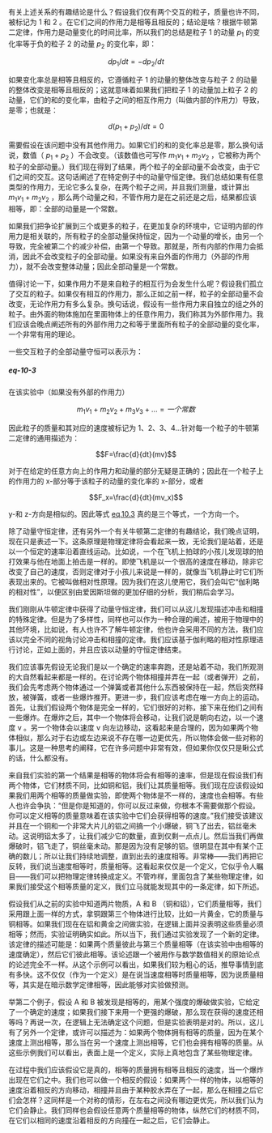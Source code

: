 有关上述关系的有趣结论是什么？假设我们仅有两个交互的粒子，质量也许不同，被标记为 1 和 2 。在它们之间的作用力是相等且相反的；结论是啥？根据牛顿第二定律，作用力是动量变化的时间比率，所以我们的总结是粒子 1 的动量 $p_1$ 的变化率等于负的粒子 2 的动量 $p_2$ 的变化率，即：

$$dp_1/dt=-dp_2/dt$$

如果变化率总是相等且相反的，它遵循粒子 1 的动量的整体改变与粒子 2 的动量的整体改变是相等且相反的；这就意味着如果我们把粒子 1 的动量加上粒子 2 的动量，它们的和的变化率，由粒子之间的相互作用力（叫做内部的作用力）导致，是零；也就是：

$$d(p_1+p_2)/dt=0$$

需要假设在该问题中没有其他作用力。如果它们的和的变化率总是零，那么换句话说，数值（ $p_1+p_2$ ）不会改变。（该数值也可写作 $m_1v_1+m_2v_2$ ，它被称为两个粒子的全部动量。）我们现在得到了结果，两个粒子的全部动量不会改变，由于它们之间的交互。这句话阐述了在特定例子中的动量守恒定律。我们总结如果有任意类型的作用力，无论它多么复杂，在两个粒子之间，并且我们测量，或计算出 $m_1v_1+m_2v_2$ ，那么两个动量之和，不管作用力是在之前还是之后，结果都应该相等，即：全部的动量是一个常数。

如果我们把争论扩展到三个或更多的粒子，在更加复杂的环境中，它证明内部的作用力是相关联的，所有粒子的全部动量保持恒定，因为一个动量的增长，由另一个导致，完全被第二个的减少补偿，由第一个导致。那就是，所有内部的作用力会抵消，因此不会改变粒子的全部动量。如果没有来自外面的作用力（外部的作用力），就不会改变整体动量；因此全部动量是一个常数。

值得讨论一下，如果作用力不是来自粒子的相互行为会发生什么呢？假设我们孤立了交互的粒子。如果仅有相互的作用力，那么正如之前一样，粒子的全部动量不会改变，无论作用力有多么复杂。换句话说，假设有一些作用力来自独立的组之外的粒子。由外面的物体施加在里面物体上的任意作用力，我们称其为外部作用力。我们应该会晚点阐述所有的外部作用力之和等于里面所有粒子的全部动量的变化率，一个非常有用的理论。

一些交互粒子的全部动量守恒可以表示为：

##### eq-10-3
在该实验中（如果没有外部的作用力）

$$m_1v_1+m_2v_2+m_3v_3+...=一个常数$$

因此粒子的质量和其对应的速度被标记为 1、2、3、4...针对每一个粒子的牛顿第二定律的通用描述为：

$$F=\frac{d}{dt}(mv)$$

对于在给定的任意方向上的作用力和动量的部分无疑是正确的；因此在一个粒子上的作用力的 x-部分等于该粒子的动量的变化率的 x-部分，或者

$$F_x=\frac{d}{dt}(mv_x)$$

y-和 z-方向是相似的。因此等式 [eq.10.3](/volume-1/10-conservation-of-momentum/10-2-conservation-of-momentum.md#eq-10-3) 真的是三个等式，一个方向一个。

除了动量守恒定律，还有另外一个有关牛顿第二定律的有趣结论，我们晚点证明，现在只是表述一下。这条原理是物理定律将会看起来一致，无论我们是站着，还是以一个恒定的速率沿着直线运动。比如说，一个在飞机上拍球的小孩儿发现球的拍打效果与他在地面上拍击是一样的。即使飞机是以一个很高的速度在移动，除非它改变了自己的速度，否则定律对于小孩儿来说是一样的，就像当飞机静止时它们所表现出来的。它被叫做相对性原理。因为我们在这儿使用它，我们会叫它“伽利略的相对性”，以便区别由爱因斯坦做的更加仔细的分析，我们稍后会学习。

我们刚刚从牛顿定律中获得了动量守恒定律，我们可以从这儿发现描述冲击和相撞的特殊定律。但是为了多样性，同样也可以作为一种合理的阐述，被用于物理中的其他环境，比如说，有人也许不了解牛顿定律，他也许会采用不同的方法，我们应该以完全不同的视角讨论冲击和相撞的定律。我们应该基于伽利略的相对性原理进行讨论，正如上面的，并且应该以动量的守恒定律结束。

我们应该事先假设无论我们是以一个确定的速率奔跑，还是站着不动，我们所观测的大自然看起来都是一样的。在讨论两个物体相撞并弄在一起（或者弹开）之前，我们会先考虑两个物体通过一个弹簧或者其他什么东西被保持在一起，然后突然释放，被弹簧，或者一些爆炸推开。更进一步，我们应该考虑在唯一方向上的运动。首先，让我们假设两个物体是完全一样的，它们很好的对称，接下来在他们之间有一些爆炸。在爆炸之后，其中一个物体将会移动，让我们说是朝向右边，以一个速度 v 。另一个物体会以速度 v 向左边移动，这看起来是合理的，因为如果两个物体相似，那么对于右边或左边来说不存在哪一边更优先，所以物体会做一些对称的事儿。这是一种思考的阐释，它在许多问题中非常有效，但如果你仅仅只是瞅公式的话，什么都没有。

来自我们实验的第一个结果是相等的物体将会有相等的速率，但是现在假设我们有两个物体，它们材质不同，比如铜和铝，我们让其质量相等。我们现在应该假设如果我们用两个相等的质量做实验，即使两个物体是不一样的，速度也会相等。有些人也许会争执：“但是你是知道的，你可以反过来做，你根本不需要做那个假设。你可以定义相等的质量意味着在该实验中它们会获得相等的速度。”我们接受该建议并且在一个铜和一个非常大片儿的铝之间搞一个小爆破，铜飞了出去，铝丝毫未动。这说明铝太多了，让我们减少它的数量，直到仅剩一点点儿。然后当我们再做爆破时，铝飞走了，铜丝毫未动。那是因为没有足够的铝。很明显在其中有某个正确的数儿；所以让我们持续地调整，直到出去的速度相等。非常棒——我们再把它反转，我们说当速度相等时，质量相等。这看起来仅仅是一个定义，它似乎令人瞩目——我们可以把物理定律转换成定义。不管咋样，里面包含了某些物理定律，如果我们接受这个相等质量的定义，我们立马就能发现其中的一条定律，如下所述。

假设我们从之前的实验中知道两片物质，A 和 B （铜和铝），它们质量相等，我们采用跟上面一样的方式，拿铜跟第三个物体进行比较，比如一片黄金，它的质量与铜相等。如果我们现在在铝和黄金之间做实验，在逻辑上面并没表明这些质量必须相等；然而，实验证明确实如此。所以当下，我们通过实验发现了一个新的定律。该定律的描述可能是：如果两个质量彼此与第三个质量相等（在该实验中由相等的速度确定），然后它们彼此相等。该论述跟一个被用作与数学数值相关的原始论点的论述完全不一样。从这个示例可以看出，如果我们较为粗心的话，推导事情到底有多快。这不仅仅（作为一个定义）是在说当速度相等时质量相等，因为说质量相等，其实是在暗示数学定律相等，因此能够对实验做预测。

举第二个例子，假设 A 和 B 被发现是相等的，用某个强度的爆破做实验，它给定了一个确定的速度；如果我们接下来用一个更强的爆破，那么现在获得的速度还相等吗？再说一次，在逻辑上无法确定这个问题，但是实验表明是对的。所以，这儿有了另外一个定律，或许可以描述为：如果两个物体拥有相等的质量，因为在某个速度上测出相等，那么当在另一个速度上测出相等，它们也会拥有相等的质量。从这些示例我们可以看出，表面上是一个定义，实际上真地包含了某些物理定律。

在过程中我们应该假设它是真的，相等的质量拥有相等且相反的速度，当一个爆炸出现在它们之中。我们也可以做一个相反的假设：如果两个一样的物体，以相等的速度沿着相反的方向移动，相撞并且由于某种胶水弄在了一起，那么在相撞之后它们会怎样？这同样是一个对称的情形，在左右之间没有哪边更优先，所以我们认为它们会静止。我们同样也会假设任意两个质量相等的物体，纵然它们的材质不同，在它们以相同的速度沿着相反的方向撞在一起之后，它们会静止。
